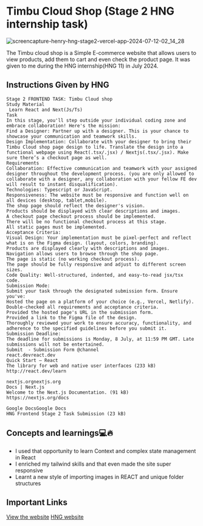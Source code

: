 # Timbu Cloud Shop (Stage 2 HNG internship task)

![screencapture-henry-hng-stage2-vercel-app-2024-07-12-02_14_28](https://github.com/user-attachments/assets/c948f9c6-42b5-45aa-84ae-f98834709409)

The Timbu cloud shop is a Simple E-commerce website that allows users to view products, add them to cart and even check the product page. It was given to me during the HNG internship(HNG 11) in July 2024.

## Instructions Given by HNG

```
Stage 2 FRONTEND TASK: Timbu Cloud shop
Study Material
 Learn React and Next(Js/Ts)
Task
In this stage, you'll step outside your individual coding zone and embrace collaboration! Here's the mission:
Find a Designer: Partner up with a designer. This is your chance to showcase your communication and teamwork skills.
Design Implementation: Collaborate with your designer to bring their Timbu Cloud shop page design to life. Translate the design into a functional webpage using React(.tsx/.jsx) / Nextjs(.tsx/.jsx). Make sure there’s a checkout page as well.
Requirements
Collaboration: Effective communication and teamwork with your assigned designer throughout the development process. (you are only allowed to collaborate with a designer, any collaboration with your fellow FE dev will result to instant disqualification).
Technologies: Typescript or JavaScript.
Responsiveness: The website must be responsive and function well on all devices (desktop, tablet,mobile).
The shop page should reflect the designer's vision.
Products should be displayed with clear descriptions and images.
A checkout page checkout process should be implemented.
There will be no functional checkout process at this stage.
All static pages must be implemented.
Acceptance Criteria:
Visual Design: Your implementation must be pixel-perfect and reflect what is on the Figma design. (layout, colors, branding).
Products are displayed clearly with descriptions and images.
Navigation allows users to browse through the shop page.
The page is static (no working checkout process).
The page should be fully responsive and adjust to different screen sizes.
Code Quality: Well-structured, indented, and easy-to-read jsx/tsx code.
Submission Mode:
Submit your task through the designated submission form. Ensure you've:
Hosted the page on a platform of your choice (e.g., Vercel, Netlify).
Double-checked all requirements and acceptance criteria.
Provided the hosted page's URL in the submission form.
Provided a link to the Figma file of the design.
Thoroughly reviewed your work to ensure accuracy, functionality, and adherence to the specified guidelines before you submit it.
Submission Deadline:
The deadline for submissions is Monday, 8 July, at 11:59 PM GMT. Late submissions will not be entertained.
Submit  - Submission Form @channel
react.devreact.dev
Quick Start – React
The library for web and native user interfaces (233 kB)
http://react.dev/learn

nextjs.orgnextjs.org
Docs | Next.js
Welcome to the Next.js Documentation. (91 kB)
https://nextjs.org/docs

Google DocsGoogle Docs
HNG Frontend Stage 2 Task Submission (23 kB)
```

## Concepts and learnings💻🔥

- I used that opportunity to learn Context and complex state management in React
- I enriched my tailwind skills and that even made the site super responsive
- Learnt a new style of importing images in REACT and unique folder structures

## Important Links

[View the website](https://henry-hng-stage2.vercel.app/)
[HNG website](https://hng.tech/internship)
